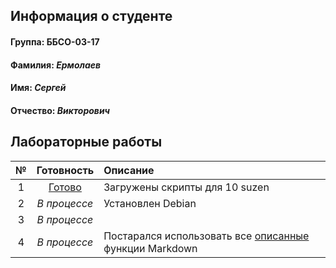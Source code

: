 ## Информация о студенте
#### Группа: ББСО-03-17 
#### **Фамилия:** *Ермолаев*
#### **Имя:** *Сергей*
#### **Отчество:** *Викторович*
## Лабораторные работы ##
  
| № | Готовность         | Описание |
|:-:|:------------------:|:---------|
| 1 | [Готово](https://github.com/Parennepromax/labs/tree/master/OS) | Загружены скрипты для 10 suzen |
| 2 | *В процессе*       | Установлен Debian                 |
| 3 | *В процессе*       |                                   |
| 4 | *В процессе*       | Постарался использовать все [описанные](https://github.com/bykvaadm/OS/tree/master/admin/lab4) функции Markdown |

